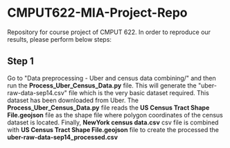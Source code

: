 # CMPUT622-MIA-Project-Repo
Repository for course project of CMPUT 622.
In order to reproduce our results, please perform below steps:

## Step 1
Go to "Data preprocessing - Uber and census data combining/" and then run the **Process_Uber_Census_Data.py** file. This will generate the "uber-raw-data-sep14.csv" file which is the very basic dataset required. This dataset has been downloaded from Uber. The **Process_Uber_Census_Data.py** file reads the **US Census Tract Shape File.geojson** file as the shape file where polygon coordinates of the census dataset is located. Finally, **NewYork census data.csv** csv file is combined with **US Census Tract Shape File.geojson** file to create the processed the **uber-raw-data-sep14_processed.csv**


